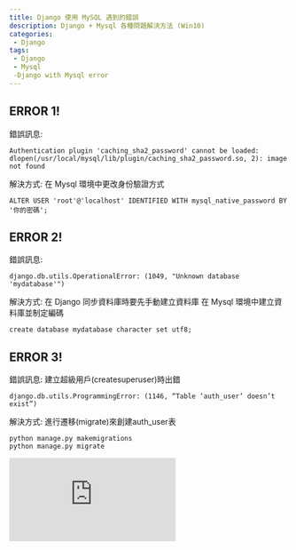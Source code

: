 ```yaml
---
title: Django 使用 MySQL 遇到的錯誤
description: Django + Mysql 各種問題解決方法 (Win10)
categories:
 - Django
tags:
 - Django
 - Mysql
 -Django with Mysql error
---
```


## ERROR 1!

錯誤訊息:

```
Authentication plugin 'caching_sha2_password' cannot be loaded: dlopen(/usr/local/mysql/lib/plugin/caching_sha2_password.so, 2): image not found
```

解決方式:
在 Mysql 環境中更改身份驗證方式
```
ALTER USER 'root'@'localhost' IDENTIFIED WITH mysql_native_password BY '你的密碼';

```

## ERROR 2!

錯誤訊息:

```
django.db.utils.OperationalError: (1049, "Unknown database 'mydatabase'")
```

解決方式:
在 Django 同步資料庫時要先手動建立資料庫
在 Mysql 環境中建立資料庫並制定編碼
```
create database mydatabase character set utf8;

```

## ERROR 3!

錯誤訊息:
建立超級用戶(createsuperuser)時出錯

```
django.db.utils.ProgrammingError: (1146, “Table ‘auth_user’ doesn’t exist”)
```

解決方式:
進行遷移(migrate)來創建auth_user表

```
python manage.py makemigrations
python manage.py migrate

```

<iframe data-v-b66e9a5a="" src="https://button.like.co/in/embed/a0976663511/button?referrer=https://chuancode.github.io/jekyll/2020/01/09/jekyll-error/" frameborder="0" scrolling = "no" class="lc-margin-top-64 lc-margin-bottom-32 lc-mobile"></iframe>
